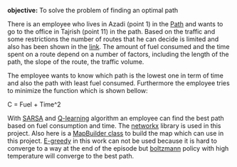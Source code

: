 **objective:** To solve the problem of finding an optimal path

There is an employee who lives in Azadi (point 1) in the [Path](https://www.google.com/maps/d/viewer?mid=1sYBzYAzJ99W9Le8IObYut6tvwy8QlJUJ&ll=35.755360553840816%2C51.393035300000065&z=12) and wants to go to the office in Tajrish (point 11) in the path. Based on the traffic and some restrictions the number of routes that he can decide is limited and also has been shown in the [link](https://www.google.com/maps/d/viewer?mid=1sYBzYAzJ99W9Le8IObYut6tvwy8QlJUJ&ll=35.755360553840816%2C51.393035300000065&z=12). The amount of fuel consumed and the time spent on a route depend on a number of factors, including the length of the path, the slope of the route, the traffic volume.

The employee wants to know which path is the lowest one in term of time and also the path with least fuel consumed. Furthermore the employee tries to minimize the function which is shown bellow:

C = Fuel + Time^2


With [SARSA](https://en.wikipedia.org/wiki/State–action–reward–state–action) and [Q-learning](https://en.wikipedia.org/wiki/Q-learning) algorithm an employee can find the best path based on fuel consumption and time.
The [networkx](https://networkx.github.io) library is used in this project.
Also here is a [MapBuilder class](https://github.com/rabieifk/multi-step-Q-learning-and-SARSA/blob/master/MapBuilder-2.py) to build the map which can use in this project.
[E-greedy](https://junedmunshi.wordpress.com/2012/03/30/how-to-implement-epsilon-greedy-strategy-policy/) in this work can not be used because it is hard to converge to a way at the end of the episode but [boltzmann](https://en.wikipedia.org/wiki/Boltzmann_distribution) policy with high temperature will converge to the best path.
